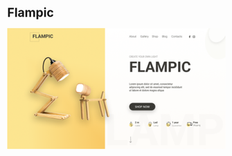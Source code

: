 # Flampic


<img src="https://github.com/dieegobs/Flampic/blob/main/assets/images/FLAMPIC.png?raw=true"/>
